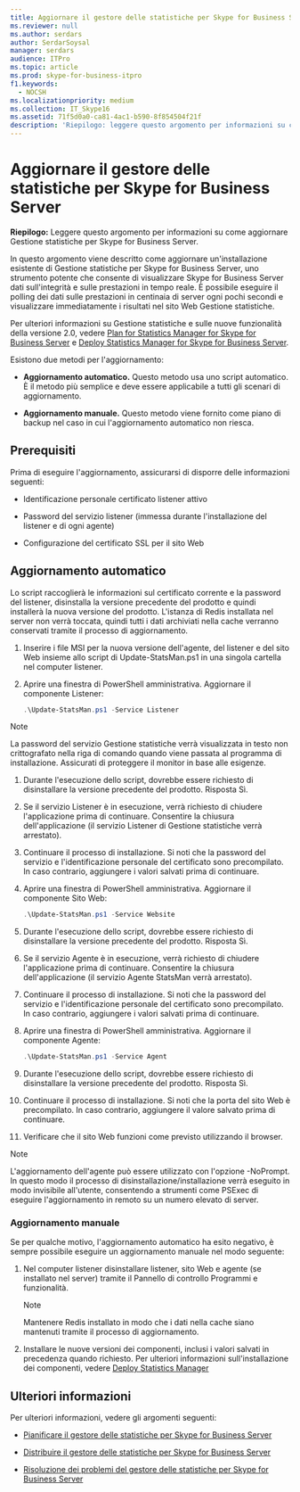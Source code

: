 ```yaml
---
title: Aggiornare il gestore delle statistiche per Skype for Business Server
ms.reviewer: null
ms.author: serdars
author: SerdarSoysal
manager: serdars
audience: ITPro
ms.topic: article
ms.prod: skype-for-business-itpro
f1.keywords:
  - NOCSH
ms.localizationpriority: medium
ms.collection: IT_Skype16
ms.assetid: 71f5d0a0-ca81-4ac1-b590-8f854504f21f
description: 'Riepilogo: leggere questo argomento per informazioni su come aggiornare Gestione statistiche per Skype for Business Server.'
---
```


# <a name="upgrade-statistics-manager-for-skype-for-business-server"></a>Aggiornare il gestore delle statistiche per Skype for Business Server
 
**Riepilogo:** Leggere questo argomento per informazioni su come aggiornare Gestione statistiche per Skype for Business Server.
  
In questo argomento viene descritto come aggiornare un'installazione esistente di Gestione statistiche per Skype for Business Server, uno strumento potente che consente di visualizzare Skype for Business Server dati sull'integrità e sulle prestazioni in tempo reale. È possibile eseguire il polling dei dati sulle prestazioni in centinaia di server ogni pochi secondi e visualizzare immediatamente i risultati nel sito Web Gestione statistiche. 
  
Per ulteriori informazioni su Gestione statistiche e sulle nuove funzionalità della versione 2.0, vedere [Plan for Statistics Manager for Skype for Business Server](plan.md) e [Deploy Statistics Manager for Skype for Business Server](deploy.md).
  
Esistono due metodi per l'aggiornamento:
  
- **Aggiornamento automatico.** Questo metodo usa uno script automatico. È il metodo più semplice e deve essere applicabile a tutti gli scenari di aggiornamento.
    
- **Aggiornamento manuale.** Questo metodo viene fornito come piano di backup nel caso in cui l'aggiornamento automatico non riesca.
    
## <a name="prerequisites"></a>Prerequisiti

Prima di eseguire l'aggiornamento, assicurarsi di disporre delle informazioni seguenti:
  
- Identificazione personale certificato listener attivo
    
- Password del servizio listener (immessa durante l'installazione del listener e di ogni agente)
    
- Configurazione del certificato SSL per il sito Web
    
## <a name="automated-upgrade"></a>Aggiornamento automatico

Lo script raccoglierà le informazioni sul certificato corrente e la password del listener, disinstalla la versione precedente del prodotto e quindi installerà la nuova versione del prodotto. L'istanza di Redis installata nel server non verrà toccata, quindi tutti i dati archiviati nella cache verranno conservati tramite il processo di aggiornamento.
  
1. Inserire i file MSI per la nuova versione dell'agente, del listener e del sito Web insieme allo script di Update-StatsMan.ps1 in una singola cartella nel computer listener.
    
2. Aprire una finestra di PowerShell amministrativa. Aggiornare il componente Listener:
    
   ```PowerShell
   .\Update-StatsMan.ps1 -Service Listener
   ```

> [!NOTE]
> La password del servizio Gestione statistiche verrà visualizzata in testo non crittografato nella riga di comando quando viene passata al programma di installazione. Assicurati di proteggere il monitor in base alle esigenze. 
  
1. Durante l'esecuzione dello script, dovrebbe essere richiesto di disinstallare la versione precedente del prodotto. Risposta Sì.
    
2. Se il servizio Listener è in esecuzione, verrà richiesto di chiudere l'applicazione prima di continuare. Consentire la chiusura dell'applicazione (il servizio Listener di Gestione statistiche verrà arrestato).
    
3. Continuare il processo di installazione. Si noti che la password del servizio e l'identificazione personale del certificato sono precompilato. In caso contrario, aggiungere i valori salvati prima di continuare.
    
4. Aprire una finestra di PowerShell amministrativa. Aggiornare il componente Sito Web:
    
   ```PowerShell
   .\Update-StatsMan.ps1 -Service Website
   ```

5. Durante l'esecuzione dello script, dovrebbe essere richiesto di disinstallare la versione precedente del prodotto. Risposta Sì.
    
6. Se il servizio Agente è in esecuzione, verrà richiesto di chiudere l'applicazione prima di continuare. Consentire la chiusura dell'applicazione (il servizio Agente StatsMan verrà arrestato).
    
7. Continuare il processo di installazione. Si noti che la password del servizio e l'identificazione personale del certificato sono precompilato. In caso contrario, aggiungere i valori salvati prima di continuare.
    
8. Aprire una finestra di PowerShell amministrativa. Aggiornare il componente Agente:
    
   ```PowerShell
   .\Update-StatsMan.ps1 -Service Agent
   ```

9. Durante l'esecuzione dello script, dovrebbe essere richiesto di disinstallare la versione precedente del prodotto. Risposta Sì.
    
10. Continuare il processo di installazione. Si noti che la porta del sito Web è precompilato. In caso contrario, aggiungere il valore salvato prima di continuare.
    
11. Verificare che il sito Web funzioni come previsto utilizzando il browser.
    
> [!NOTE]
> L'aggiornamento dell'agente può essere utilizzato con l'opzione -NoPrompt. In questo modo il processo di disinstallazione/installazione verrà eseguito in modo invisibile all'utente, consentendo a strumenti come PSExec di eseguire l'aggiornamento in remoto su un numero elevato di server. 
  
### <a name="manual-upgrade"></a>Aggiornamento manuale

Se per qualche motivo, l'aggiornamento automatico ha esito negativo, è sempre possibile eseguire un aggiornamento manuale nel modo seguente:
  
1. Nel computer listener disinstallare listener, sito Web e agente (se installato nel server) tramite il Pannello di controllo Programmi e funzionalità. 
    
    > [!NOTE]
    >  Mantenere Redis installato in modo che i dati nella cache siano mantenuti tramite il processo di aggiornamento.
  
2. Installare le nuove versioni dei componenti, inclusi i valori salvati in precedenza quando richiesto. Per ulteriori informazioni sull'installazione dei componenti, vedere [Deploy Statistics Manager](deploy.md#BKMK_Deploy)

    
## <a name="for-more-information"></a>Ulteriori informazioni
<a name="BKMK_Fixed"> </a>

Per ulteriori informazioni, vedere gli argomenti seguenti:
  
- [Pianificare il gestore delle statistiche per Skype for Business Server](plan.md)
    
- [Distribuire il gestore delle statistiche per Skype for Business Server](deploy.md)
    
- [Risoluzione dei problemi del gestore delle statistiche per Skype for Business Server](troubleshoot.md)
